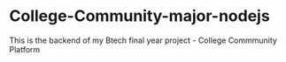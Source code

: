 # College-Community-major-nodejs
This is the backend of my Btech final year project - College Commmunity Platform 
